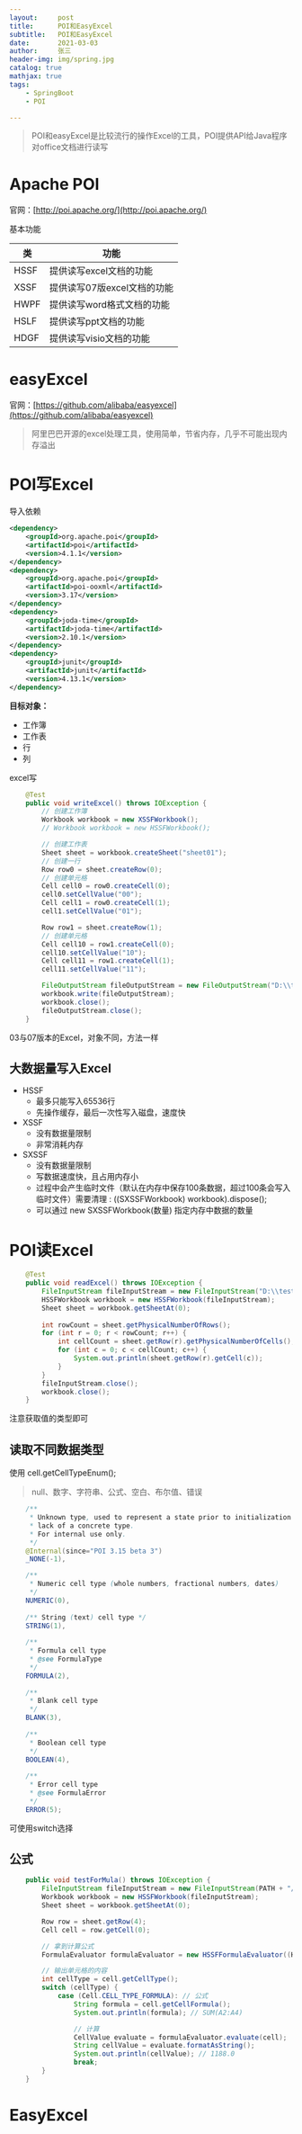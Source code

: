 ```yaml
---
layout:     post
title:      POI和EasyExcel
subtitle:   POI和EasyExcel
date:       2021-03-03
author:     张三
header-img: img/spring.jpg
catalog: true
mathjax: true
tags:
    - SpringBoot
    - POI

---
```


> POI和easyExcel是比较流行的操作Excel的工具，POI提供API给Java程序对office文档进行读写

# Apache POI

官网：[http://poi.apache.org/](http://poi.apache.org/)

基本功能

| 类 | 功能 |
|--- | --- |
| HSSF | 提供读写excel文档的功能 |
| XSSF | 提供读写07版excel文档的功能 |
| HWPF | 提供读写word格式文档的功能 |
| HSLF | 提供读写ppt文档的功能 |
| HDGF | 提供读写visio文档的功能 |

# easyExcel

官网：[https://github.com/alibaba/easyexcel](https://github.com/alibaba/easyexcel)

> 阿里巴巴开源的excel处理工具，使用简单，节省内存，几乎不可能出现内存溢出


# POI写Excel

导入依赖

```xml
<dependency>
    <groupId>org.apache.poi</groupId>
    <artifactId>poi</artifactId>
    <version>4.1.1</version>
</dependency>
<dependency>
    <groupId>org.apache.poi</groupId>
    <artifactId>poi-ooxml</artifactId>
    <version>3.17</version>
</dependency>
<dependency>
    <groupId>joda-time</groupId>
    <artifactId>joda-time</artifactId>
    <version>2.10.1</version>
</dependency>
<dependency>
    <groupId>junit</groupId>
    <artifactId>junit</artifactId>
    <version>4.13.1</version>
</dependency>
```

**目标对象：**

- 工作簿
- 工作表
- 行
- 列

excel写
```java
    @Test
    public void writeExcel() throws IOException {
        // 创建工作簿
        Workbook workbook = new XSSFWorkbook();
        // Workbook workbook = new HSSFWorkbook();

        // 创建工作表
        Sheet sheet = workbook.createSheet("sheet01");
        // 创建一行
        Row row0 = sheet.createRow(0);
        // 创建单元格
        Cell cell0 = row0.createCell(0);
        cell0.setCellValue("00");
        Cell cell1 = row0.createCell(1);
        cell1.setCellValue("01");

        Row row1 = sheet.createRow(1);
        // 创建单元格
        Cell cell10 = row1.createCell(0);
        cell10.setCellValue("10");
        Cell cell11 = row1.createCell(1);
        cell11.setCellValue("11");

        FileOutputStream fileOutputStream = new FileOutputStream("D:\\test.xlsx");
        workbook.write(fileOutputStream);
        workbook.close();
        fileOutputStream.close();
    }
```

03与07版本的Excel，对象不同，方法一样

## 大数据量写入Excel

- HSSF
    + 最多只能写入65536行
    + 先操作缓存，最后一次性写入磁盘，速度快
- XSSF 
    + 没有数据量限制
    + 非常消耗内存
- SXSSF
    + 没有数据量限制
    + 写数据速度快，且占用内存小
    + 过程中会产生临时文件（默认在内存中保存100条数据，超过100条会写入临时文件）需要清理 : ((SXSSFWorkbook) workbook).dispose();
    + 可以通过 new SXSSFWorkbook(数量) 指定内存中数据的数量

# POI读Excel

```java
    @Test
    public void readExcel() throws IOException {
        FileInputStream fileInputStream = new FileInputStream("D:\\test.xls");
        HSSFWorkbook workbook = new HSSFWorkbook(fileInputStream);
        Sheet sheet = workbook.getSheetAt(0);
        
        int rowCount = sheet.getPhysicalNumberOfRows();
        for (int r = 0; r < rowCount; r++) {
            int cellCount = sheet.getRow(r).getPhysicalNumberOfCells();
            for (int c = 0; c < cellCount; c++) {
                System.out.println(sheet.getRow(r).getCell(c));
            }
        }
        fileInputStream.close();
        workbook.close();
    }
```

注意获取值的类型即可

## 读取不同数据类型

使用 cell.getCellTypeEnum();

> null、数字、字符串、公式、空白、布尔值、错误

```java
    /**
     * Unknown type, used to represent a state prior to initialization or the
     * lack of a concrete type.
     * For internal use only.
     */
    @Internal(since="POI 3.15 beta 3")
    _NONE(-1),

    /**
     * Numeric cell type (whole numbers, fractional numbers, dates)
     */
    NUMERIC(0),
    
    /** String (text) cell type */
    STRING(1),
    
    /**
     * Formula cell type
     * @see FormulaType
     */
    FORMULA(2),
    
    /**
     * Blank cell type
     */
    BLANK(3),
    
    /**
     * Boolean cell type
     */
    BOOLEAN(4),
    
    /**
     * Error cell type
     * @see FormulaError
     */
    ERROR(5);

```

可使用switch选择

## 公式

```java
    public void testForMula() throws IOException {
        FileInputStream fileInputStream = new FileInputStream(PATH + "/公式.xls");
        Workbook workbook = new HSSFWorkbook(fileInputStream);
        Sheet sheet = workbook.getSheetAt(0);

        Row row = sheet.getRow(4);
        Cell cell = row.getCell(0);

        // 拿到计算公式
        FormulaEvaluator formulaEvaluator = new HSSFFormulaEvaluator((HSSFWorkbook) workbook);

        // 输出单元格的内容
        int cellType = cell.getCellType();
        switch (cellType) {
            case (Cell.CELL_TYPE_FORMULA): // 公式
                String formula = cell.getCellFormula();
                System.out.println(formula); // SUM(A2:A4)

                // 计算
                CellValue evaluate = formulaEvaluator.evaluate(cell);
                String cellValue = evaluate.formatAsString();
                System.out.println(cellValue); // 1188.0
                break;
        }
    }
```

# EasyExcel

